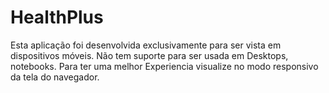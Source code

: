 # HealthPlus
Esta aplicação foi desenvolvida exclusivamente para ser vista em dispositivos móveis. 
Não tem suporte para ser usada em Desktops, notebooks.
Para ter uma melhor Experiencia visualize no modo responsivo da tela do navegador.
